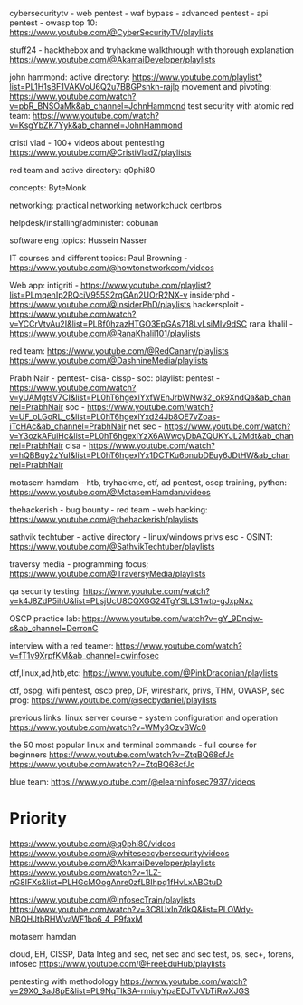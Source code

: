 cybersecuritytv - web pentest - waf bypass - advanced pentest - api pentest - owasp top 10:
https://www.youtube.com/@CyberSecurityTV/playlists

stuff24 - hackthebox and tryhackme walkthrough with thorough explanation
https://www.youtube.com/@AkamaiDeveloper/playlists


john hammond:
	active directory:
		https://www.youtube.com/playlist?list=PL1H1sBF1VAKVoU6Q2u7BBGPsnkn-rajlp
	movement and pivoting:
		https://www.youtube.com/watch?v=pbR_BNSOaMk&ab_channel=JohnHammond
	test security with atomic red team:
		https://www.youtube.com/watch?v=KsgYbZK7Yyk&ab_channel=JohnHammond
	

cristi vlad - 100+ videos about pentesting
https://www.youtube.com/@CristiVladZ/playlists

red team and active directory:
	q0phi80

concepts:
	ByteMonk

networking:
	practical networking
	networkchuck
	certbros


helpdesk/installing/administer:
	cobunan

software eng topics:
	Hussein Nasser


IT courses and different topics:
Paul Browning - https://www.youtube.com/@howtonetworkcom/videos


Web app:
intigriti - https://www.youtube.com/playlist?list=PLmqenIp2RQciV955S2rqGAn2UOrR2NX-v
insiderphd - https://www.youtube.com/@InsiderPhD/playlists
hackersploit - https://www.youtube.com/watch?v=YCCrVtvAu2I&list=PLBf0hzazHTGO3EpGAs718LvLsiMIv9dSC
rana khalil - https://www.youtube.com/@RanaKhalil101/playlists



red team:
https://www.youtube.com/@RedCanary/playlists
https://www.youtube.com/@DashnineMedia/playlists



Prabh Nair - pentest- cisa- cissp- soc:
playlist:
pentest - https://www.youtube.com/watch?v=yUAMgtsV7CI&list=PL0hT6hgexlYxfWEnJrbWNw32_ok9XndQa&ab_channel=PrabhNair
soc - https://www.youtube.com/watch?v=UF_oLGoRL_c&list=PL0hT6hgexlYxd24Jb8OE7vZoas-iTcHAc&ab_channel=PrabhNair
net sec - https://www.youtube.com/watch?v=Y3ozkAFuiHc&list=PL0hT6hgexlYzX6AWwcyDbAZQUKYJL2Mdt&ab_channel=PrabhNair
cisa - https://www.youtube.com/watch?v=hQBBqy2zYuI&list=PL0hT6hgexlYx1DCTKu6bnubDEuy6JDtHW&ab_channel=PrabhNair

motasem hamdam - htb, tryhackme, ctf, ad pentest, oscp training, python:
https://www.youtube.com/@MotasemHamdan/videos


thehackerish - bug bounty - red team - web hacking:
https://www.youtube.com/@thehackerish/playlists


sathvik techtuber - active directory - linux/windows privs esc - OSINT:
https://www.youtube.com/@SathvikTechtuber/playlists

traversy media - programming focus;
https://www.youtube.com/@TraversyMedia/playlists


qa security testing:
https://www.youtube.com/watch?v=k4J8ZdP5ihU&list=PLsjUcU8CQXGG24TgYSLLS1wtp-gJxpNxz

OSCP practice lab:
https://www.youtube.com/watch?v=gY_9Dncjw-s&ab_channel=DerronC

interview with a red teamer:
https://www.youtube.com/watch?v=fT1v9XrpfKM&ab_channel=cwinfosec


ctf,linux,ad,htb,etc:
https://www.youtube.com/@PinkDraconian/playlists


ctf, ospg, wifi pentest, oscp prep, DF, wireshark, privs, THM, OWASP, sec prog:
https://www.youtube.com/@secbydaniel/playlists




previous links:
linux server course - system configuration and operation 
https://www.youtube.com/watch?v=WMy3OzvBWc0

the 50 most popular linux and terminal commands - full course for beginners
https://www.youtube.com/watch?v=ZtqBQ68cfJc
https://www.youtube.com/watch?v=ZtqBQ68cfJc



blue team:
https://www.youtube.com/@elearninfosec7937/videos



# Priority
https://www.youtube.com/@q0phi80/videos
https://www.youtube.com/@whiteseccybersecurity/videos
https://www.youtube.com/@AkamaiDeveloper/playlists
https://www.youtube.com/watch?v=1LZ-nG8IFXs&list=PLHGcMOogAnre0zfLBIhpq1fHvLxABGtuD

https://www.youtube.com/@InfosecTrain/playlists
https://www.youtube.com/watch?v=3C8UxIn7dkQ&list=PLOWdy-NBQHJtbRHWvaWF1bo6_4_P9faxM

motasem hamdan

cloud, EH, CISSP, Data Integ and sec, net sec and sec test, os, sec+, forens, infosec 
https://www.youtube.com/@FreeEduHub/playlists


pentesting with methodology
https://www.youtube.com/watch?v=29X0_3aJ8pE&list=PL9NqTlkSA-rmiuyYpaEDJTvVbTiRwXJGS

